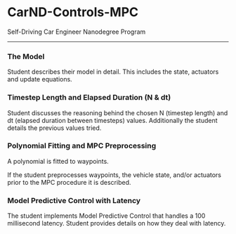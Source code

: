 # CarND-Controls-MPC
Self-Driving Car Engineer Nanodegree Program

---

### The Model

Student describes their model in detail. This includes the state, actuators and update equations.

### Timestep Length and Elapsed Duration (N & dt)

Student discusses the reasoning behind the chosen N (timestep length) and dt (elapsed duration between timesteps) values. Additionally the student details the previous values tried.

### Polynomial Fitting and MPC Preprocessing

A polynomial is fitted to waypoints.

If the student preprocesses waypoints, the vehicle state, and/or actuators prior to the MPC procedure it is described.

### Model Predictive Control with Latency

The student implements Model Predictive Control that handles a 100 millisecond latency. Student provides details on how they deal with latency.
